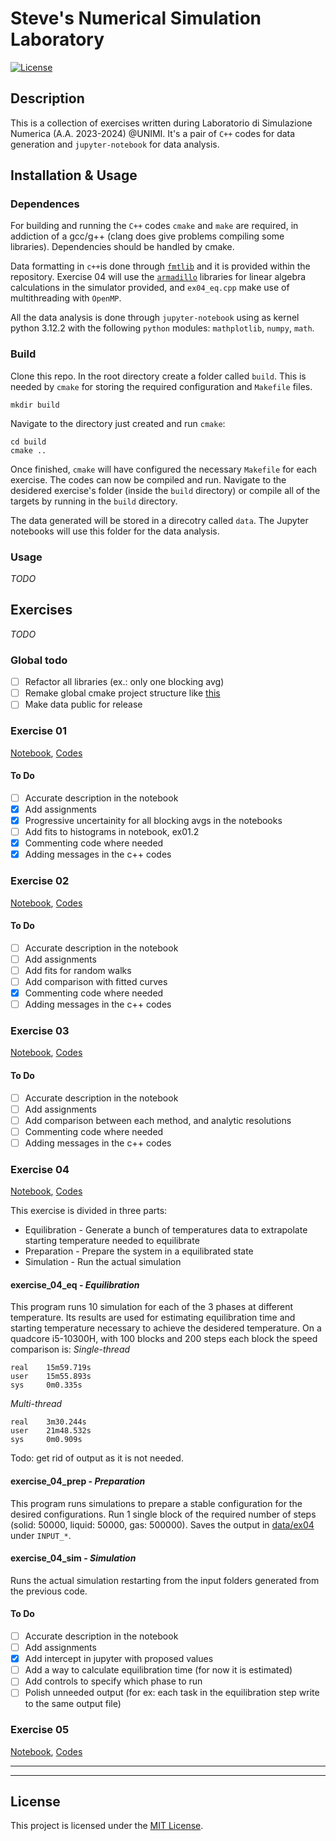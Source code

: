 # Steve's Numerical Simulation Laboratory

[![License](https://img.shields.io/badge/license-MIT-blue.svg)](LICENSE)

## Description

This is a collection of exercises written during Laboratorio di Simulazione Numerica (A.A. 2023-2024) @UNIMI. It's a pair of `C++` codes for data generation and `jupyter-notebook` for data analysis.

## Installation & Usage

### Dependences
For building and running the `C++` codes `cmake` and `make` are required, in addiction of a gcc/g++ (clang does give problems compiling some libraries). Dependencies should be handled by cmake.

Data formatting in `c++`is done through [`fmtlib`](https://fmt.dev/latest/index.html) and it is provided within the repository.
Exercise 04 will use the [`armadillo`](https://arma.sourceforge.net/) libraries for linear algebra calculations in the simulator provided, and `ex04_eq.cpp` make use of multithreading with `OpenMP`.

All the data analysis is done through `jupyter-notebook` using as kernel python 3.12.2 with the following `python` modules: `mathplotlib`, `numpy`, `math`.

### Build
Clone this repo. In the root directory create a folder called `build`. This is needed by `cmake` for storing the required configuration and `Makefile` files.

```shell
mkdir build
```

Navigate to the directory just created and run `cmake`:
```shell
cd build
cmake ..
```

Once finished, `cmake` will have configured the necessary `Makefile` for each exercise. The codes can now be compiled and run. Navigate to the desidered exercise's folder (inside the `build` directory) or compile all of the targets by running in the `build` directory.

The data generated will be stored in a direcotry called `data`. The Jupyter notebooks will use this folder for the data analysis.

### Usage

_TODO_

## Exercises

_TODO_

### Global todo

- [ ] Refactor all libraries (ex.: only one blocking avg)
- [ ] Remake global cmake project structure like [this](https://cliutils.gitlab.io/modern-cmake/chapters/basics/structure.html)
- [ ] Make data public for release

### Exercise 01
[Notebook](/notebooks/exercise_01.ipynb), [Codes](/exercise_01/)

#### To Do

- [ ] Accurate description in the notebook
- [x] Add assignments
- [x] Progressive uncertainity for all blocking avgs in the notebooks
- [ ] Add fits to histograms in notebook, ex01.2
- [x] Commenting code where needed
- [x] Adding messages in the c++ codes

### Exercise 02
[Notebook](/notebooks/exercise_02.ipynb), [Codes](/exercise_02/)

#### To Do

- [ ] Accurate description in the notebook
- [ ] Add assignments
- [ ] Add fits for random walks
- [ ] Add comparison with fitted curves
- [x] Commenting code where needed
- [ ] Adding messages in the c++ codes

### Exercise 03
[Notebook](/notebooks/exercise_03.ipynb), [Codes](/exercise_03/)

#### To Do

- [ ] Accurate description in the notebook
- [ ] Add assignments
- [ ] Add comparison between each method, and analytic resolutions
- [ ] Commenting code where needed
- [ ] Adding messages in the c++ codes

### Exercise 04

[Notebook](/notebooks/exercise_04.ipynb), [Codes](/exercise_04/)

This exercise is divided in three parts:
- Equilibration - Generate a bunch of temperatures data to extrapolate starting temperature needed to equilibrate
- Preparation - Prepare the system in a equilibrated state
- Simulation - Run the actual simulation

#### exercise_04_eq - _Equilibration_
This program runs 10 simulation for each of the 3 phases at different temperature. Its results are used for estimating equilibration time and starting temperature necessary to achieve the desidered temperature.
On a quadcore i5-10300H, with 100 blocks and 200 steps each block the speed comparison is:
*Single-thread*
```
real    15m59.719s
user    15m55.893s
sys     0m0.335s
```
*Multi-thread*
```
real    3m30.244s
user    21m48.532s
sys     0m0.909s
```
Todo: get rid of output as it is not needed.

#### exercise_04_prep - _Preparation_
This program runs simulations to prepare a stable configuration for the desired configurations.
Run 1 single block of the required number of steps (solid: 50000, liquid: 50000, gas: 500000). Saves the output in [data/ex04](/data/ex04/) under ```INPUT_*```.

#### exercise_04_sim - _Simulation_
Runs the actual simulation restarting from the input folders generated from the previous code.

#### To Do

- [ ] Accurate description in the notebook
- [ ] Add assignments
- [x] Add intercept in jupyter with proposed values
- [ ] Add a way to calculate equilibration time (for now it is estimated)
- [ ] Add controls to specify which phase to run
- [ ] Polish unneeded output (for ex: each task in the equilibration step write to the same output file)

### Exercise 05

[Notebook](/notebooks/exercise_05.ipynb), [Codes](/exercise_05/)


---
---

## License

This project is licensed under the [MIT License](LICENSE).
